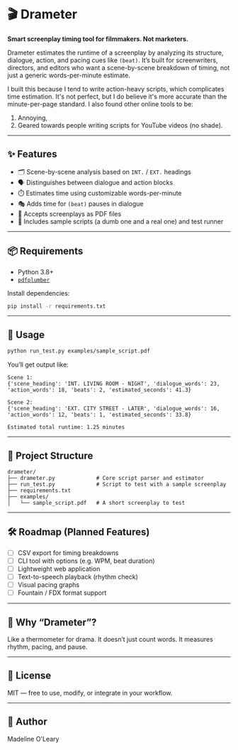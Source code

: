 # 🎬 Drameter

**Smart screenplay timing tool for filmmakers. Not marketers.**

Drameter estimates the runtime of a screenplay by analyzing its structure, dialogue, action, and pacing cues like `(beat)`. It’s built for screenwriters, directors, and editors who want a scene-by-scene breakdown of timing, not just a generic words-per-minute estimate.

I built this because I tend to write action-heavy scripts, which complicates time estimation. It's not perfect, but I do believe it's more accurate than the minute-per-page standard. I also found other online tools to be:  
1) Annoying,  
2) Geared towards people writing scripts for YouTube videos (no shade).

---

## ✨ Features

- 🗂️ Scene-by-scene analysis based on `INT.` / `EXT.` headings  
- 🗣️ Distinguishes between dialogue and action blocks  
- ⏱️ Estimates time using customizable words-per-minute  
- 🎭 Adds time for `(beat)` pauses in dialogue  
- 📄 Accepts screenplays as PDF files  
- 🧪 Includes sample scripts (a dumb one and a real one) and test runner  

---

## 📦 Requirements

- Python 3.8+
- [`pdfplumber`](https://pypi.org/project/pdfplumber/)

Install dependencies:

```bash
pip install -r requirements.txt
```

---

## 🚀 Usage

```bash
python run_test.py examples/sample_script.pdf
```

You’ll get output like:

```
Scene 1:
{'scene_heading': 'INT. LIVING ROOM - NIGHT', 'dialogue_words': 23, 'action_words': 18, 'beats': 2, 'estimated_seconds': 41.3}

Scene 2:
{'scene_heading': 'EXT. CITY STREET - LATER', 'dialogue_words': 16, 'action_words': 12, 'beats': 1, 'estimated_seconds': 33.8}

Estimated total runtime: 1.25 minutes
```

---

## 📁 Project Structure

```
drameter/
├── drameter.py             # Core script parser and estimator
├── run_test.py             # Script to test with a sample screenplay
├── requirements.txt
├── examples/
│   └── sample_script.pdf   # A short screenplay to test
```

---

## 🛠 Roadmap (Planned Features)

- [ ] CSV export for timing breakdowns  
- [ ] CLI tool with options (e.g. WPM, beat duration)
- [ ] Lightweight web application  
- [ ] Text-to-speech playback (rhythm check)  
- [ ] Visual pacing graphs  
- [ ] Fountain / FDX format support  

---

## 🧠 Why “Drameter”?

Like a thermometer for drama.  It doesn’t just count words. It measures rhythm, pacing, and pause.

---

## 🪪 License

MIT — free to use, modify, or integrate in your workflow.

---

## 👤 Author

Madeline O'Leary
